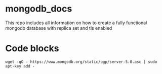 # mongodb_docs
This repo includes all information on how to create a fully functional mongodb database with replica set and tls enabled

# Code blocks
```wget -qO - https://www.mongodb.org/static/pgp/server-5.0.asc | sudo apt-key add -```
